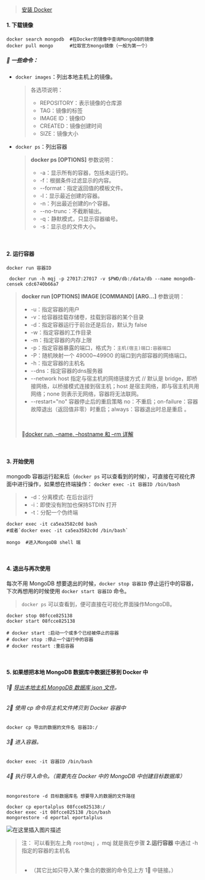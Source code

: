 > [安装 Docker](https://blog.csdn.net/Bule_daze/article/details/96281157)

#### 1. 下载镜像
```shell
docker search mongodb  #在Docker的镜像中查询MongoDB的镜像
docker pull mongo      #拉取官方mongo镜像（一般为第一个）
```



##### 🦄️ 一些命令：
- `docker images`：列出本地主机上的镜像。

	> 各选项说明：
	> - REPOSITORY：表示镜像的仓库源
	> - TAG：镜像的标签
	> - IMAGE ID：镜像ID
	> - CREATED：镜像创建时间
	> - SIZE：镜像大小
	
- `docker ps`：列出容器
	> **docker ps [OPTIONS]**  参数说明：
	> - -a：显示所有的容器，包括未运行的。
	> - -f：根据条件过滤显示的内容。
	> - --format：指定返回值的模板文件。
	> - -l：显示最近创建的容器。
	> - -n：列出最近创建的n个容器。
	> - --no-trunc：不截断输出。
	> - -q：静默模式，只显示容器编号。
	> - -s：显示总的文件大小。

<br>

#### 2. 运行容器
`docker run 容器ID`
```shell
 docker run -h mqj -p 27017:27017 -v $PWD/db:/data/db --name mongodb-censek cdc6740b66a7
 ```
 > **docker run [OPTIONS] IMAGE [COMMAND] [ARG...]**  参数说明：
 > - -u：指定容器的用户
 > - -v：给容器挂载存储卷，挂载到容器的某个目录
 > -  -d：指定容器运行于前台还是后台，默认为 false
 > - -w：指定容器的工作目录
 > - -m：指定容器的内存上限
 > - -p：指定容器暴露的端口，格式为：`主机(宿主)端口:容器端口`
 > - -P：随机映射一个 49000~49900 的端口到内部容器的网络端口。
 > - -h：指定容器的主机名
 > - --dns：指定容器的dns服务器
 > - --network host 指定与宿主机的网络链接方式
// 默认是 bridge，即桥接网络，以桥接模式连接到宿主机；host 是宿主网络，即与宿主机共用网络；none 则表示无网络，容器将无法联网。
 > - --restart="no" 容器停止后的重启策略  no：不重启；on-failure：容器故障退出（返回值非零）时重启；always：容器退出时总是重启 。
 > <br>
 > 
 > 🔗[docker run, –name, –hostname 和 –rm 详解](http://www.dockerinfo.net/3689.html)

<br>

#### 3. 开始使用
mongodb 容器运行起来后（`docker ps` 可以查看到的时候），可直接在可视化界面中进行操作，如果想在终端操作：
`docker exec -it 容器ID /bin/bash`
> - -d：分离模式: 在后台运行
> - -i：即使没有附加也保持STDIN 打开
> - -t：分配一个伪终端
```shell
docker exec -it ca5ea3582c0d bash    
#或者`docker exec -it ca5ea3582c0d /bin/bash`

mongo  #进入MongoDB shell 端
```
<br>

#### 4. 退出与再次使用
每次不用 MongoDB 想要退出的时候，`docker stop 容器ID` 停止运行中的容器，下次再想用的时候使用 `docker start 容器ID` 命令。
> `docker ps` 可以查看到，便可直接在可视化界面操作MongoDB。
```shell
docker stop 08fcce825138
docker start 08fcce825138

# docker start :启动一个或多个已经被停止的容器
# docker stop :停止一个运行中的容器
# docker restart :重启容器
```
<br>

#### 5. 如果想把本地 MongoDB 数据库中数据迁移到 Docker 中
###### 1⃣️ [导出本地主机 MongoDB 数据库 json 文件](https://blog.csdn.net/Bule_daze/article/details/100704018)。
###### 2⃣️ 使用 cp 命令将主机文件拷贝到 Docker 容器中
`docker cp 导出的数据的文件名 容器ID:/`
###### 3⃣️ 进入容器。
`docker exec -it 容器ID /bin/bash`
###### 4⃣️ 执行导入命令。（需要先在 Docker 中的 MongoDB 中创建目标数据库）
`mongorestore -d 目标数据库名 想要导入的数据的文件路径`
```shell
docker cp eportalplus 08fcce825138:/
docker exec -it 08fcce825138 /bin/bash
mongorestore -d eportal eportalplus
```
![在这里插入图片描述](https://img-blog.csdnimg.cn/20200106152811355.png?x-oss-process=image/watermark,type_ZmFuZ3poZW5naGVpdGk,shadow_10,text_aHR0cHM6Ly9ibG9nLmNzZG4ubmV0L0J1bGVfZGF6ZQ==,size_16,color_FFFFFF,t_70)
> 注： 可以看到左上角 `root@mqj` ，mqj 就是我在步骤 **2.运行容器** 中通过 -h 指定的容器的主机名<br><br>
> - （其它比如只导入某个集合的数据的命令见上方 1⃣️ 中链接。）
